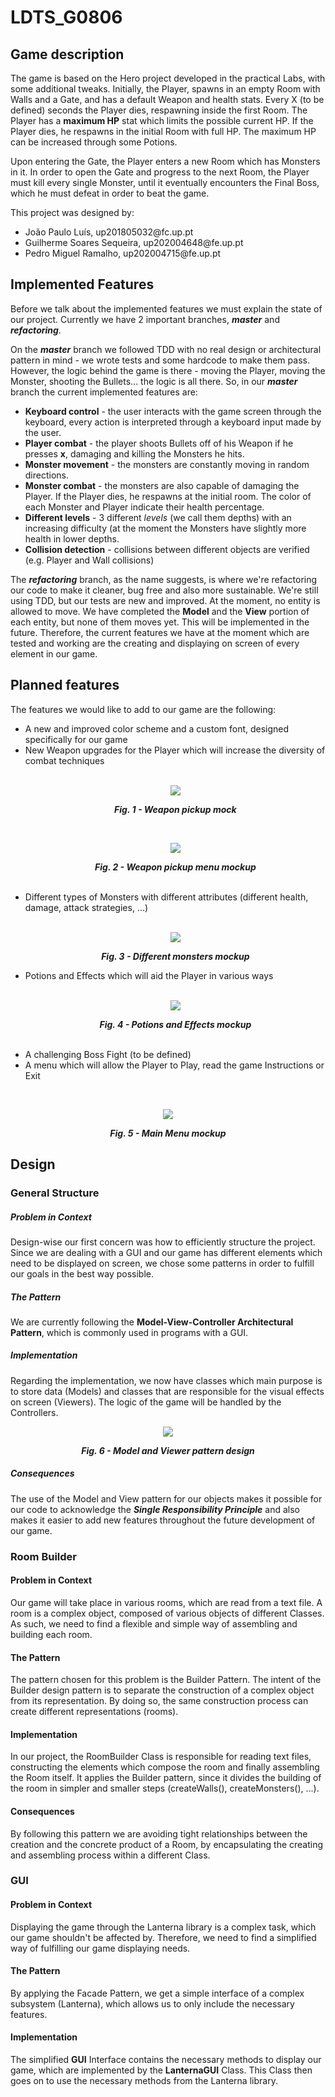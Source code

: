 # LDTS_G0806

## Game description

The game is based on the Hero project developed in the practical Labs, with some additional tweaks. 
Initially, the Player, spawns in an empty Room with Walls and a Gate, and has a default Weapon and health stats. Every X (to be defined) seconds the Player dies, respawning inside the first Room. 
The Player has a <b>maximum HP</b> stat which limits the possible current HP. If the Player dies, he respawns in the initial Room with full HP.
The maximum HP can be increased through some Potions.

Upon entering the Gate, the Player enters a new Room which has Monsters in it. In order to open the Gate and
progress to the next Room, the Player must kill every single Monster, until it eventually encounters the Final Boss, which he must defeat in order to beat the game.

This project was designed by:
<ul>
<li>João Paulo Luís, up201805032@fc.up.pt</li>
<li>Guilherme Soares Sequeira, up202004648@fe.up.pt</li>
<li>Pedro Miguel Ramalho, up202004715@fe.up.pt</li>
</ul>

## Implemented Features

Before we talk about the implemented features we must explain the state of our project.
Currently we have 2 important branches, <b><i>master</i></b> and <b><i>refactoring</i></b>.

On the <b><i>master</i></b> branch we followed TDD with no real design or architectural pattern in mind - we wrote tests and some hardcode to make them pass. However, the logic behind
the game is there - moving the Player, moving the Monster, shooting the Bullets... the logic is all there. So, in our <b><i>master</i></b> branch
the current implemented features are:
<ul>
<li><b>Keyboard control</b> - the user interacts with the game screen through the keyboard, every action is interpreted through a keyboard input made by the user.</li>
<li><b>Player combat</b> - the player shoots Bullets off of his Weapon if he presses <b>x</b>, damaging and killing the Monsters he hits.</li>
<li><b>Monster movement</b> - the monsters are constantly moving in random directions.</li>
<li><b>Monster combat</b> - the monsters are also capable of damaging the Player. If the Player dies, he respawns at the initial room. The color of each Monster and Player indicate their health percentage.</li>
<li><b>Different levels</b> - 3 different <i>levels</i> (we call them depths) with an increasing difficulty (at the moment the Monsters have slightly more health in lower depths.</li>
<li><b>Collision detection</b> - collisions between different objects are verified (e.g. Player and Wall collisions)</li>
</ul>

The <b><i>refactoring</i></b> branch, as the name suggests, is where we're refactoring our code to make it cleaner, bug free and also more sustainable.
We're still using TDD, but our tests are new and improved. At the moment, no entity is allowed to move. We have completed the <b>Model</b> and the <b>View</b> portion of each entity, but none of them moves yet. This will be implemented in the future.
Therefore, the current features we have at the moment which are tested and working are the creating and displaying on screen of every element in our game.

## Planned features

The features we would like to add to our game are the following:
<ul>
<li>A new and improved color scheme and a custom font, designed specifically for our game</li>
<li>New Weapon upgrades for the Player which will increase the diversity of combat techniques</li>
<br>
<p align="center">
<img src="screenshots/mockups/WeaponMockup.png">
</p>
<p align="center"><b><i>Fig. 1 - Weapon pickup mock</i></b></p>
<br>

<p align="center">
<img src="screenshots/mockups/WeaponsMenuMockup.png">
</p>
<p align="center"><b><i>Fig. 2 - Weapon pickup menu mockup</i></b></p> 
<br>

<li>Different types of Monsters with different attributes (different health, damage, attack strategies, ...)</li>
<br>
<p align="center">
<img src="screenshots/mockups/MonstersMockup.png">
</p>
<p align="center"><b><i>Fig. 3 - Different monsters mockup</i></b></p>

<li>Potions and Effects which will aid the Player in various ways</li>
<br>
<p align="center">
<img src="screenshots/mockups/PotionsAndEffectsMockup.png">
</p>
<p align="center"><b><i>Fig. 4 - Potions and Effects mockup</i></b></p>
<br>

<li>A challenging Boss Fight (to be defined)</li>

<li>A menu which will allow the Player to Play, read the game Instructions or Exit</li>
</ul>
<br>
<p align="center">
<img src="screenshots/mockups/MainMenuMockup.png">
</p>
<p align="center"><b><i>Fig. 5 - Main Menu mockup</i></b></p>

## Design

### General Structure

##### Problem in Context

Design-wise our first concern was how to efficiently structure the project. Since we are dealing with a GUI and our game has different elements which need to be displayed on screen, we chose some patterns in order to fulfill our goals in the best way possible.

##### The Pattern

We are currently following the <b>Model-View-Controller Architectural Pattern</b>, which is commonly used in programs with a GUI.

##### Implementation

Regarding the implementation, we now have classes which main purpose is to store data (Models) and classes that are responsible for
the visual effects on screen (Viewers). The logic of the game will be handled by the Controllers.

<p align="center">
    <img src="screenshots/mvc/ModelsAndViewers.png">
</p>

<p align="center"> <b><i>Fig. 6 - Model and Viewer pattern design</i></b>

##### Consequences

The use of the Model and View pattern for our objects makes it possible for our code to acknowledge the <b><i>Single Responsibility Principle</b></i> and also makes it easier to add new features throughout the future development of our game.

### Room Builder

#### Problem in Context

Our game will take place in various rooms, which are read from a text file. 
A room is a complex object, composed of various objects of different Classes. 
As such, we need to find a flexible and simple way of assembling and building each room.

#### The Pattern

The pattern chosen for this problem is the Builder Pattern.
The intent of the Builder design pattern is to separate the construction of a complex object from its representation. By doing so, the same construction process can create different representations (rooms).

#### Implementation

In our project, the RoomBuilder Class is responsible for reading text files, constructing the elements which compose the room and finally assembling the Room itself. It applies the Builder pattern, since
it divides the building of the room in simpler and smaller steps (createWalls(), createMonsters(), ...).

#### Consequences

By following this pattern we are avoiding tight relationships between the creation and the concrete product of a Room,
by encapsulating the creating and assembling process within a different Class. 

### GUI

#### Problem in Context

Displaying the game through the Lanterna library is a complex task, which
our game shouldn't be affected by. Therefore, we need to find a simplified way of fulfilling
our game displaying needs.

#### The Pattern

By applying the Facade Pattern, we get a simple interface of a complex subsystem (Lanterna), which allows us
to only include the necessary features.

#### Implementation

The simplified <b>GUI</b> Interface contains the necessary methods to display our game,
which are implemented by the <b>LanternaGUI</b> Class. This Class then goes on to use
the necessary methods from the Lanterna library.

